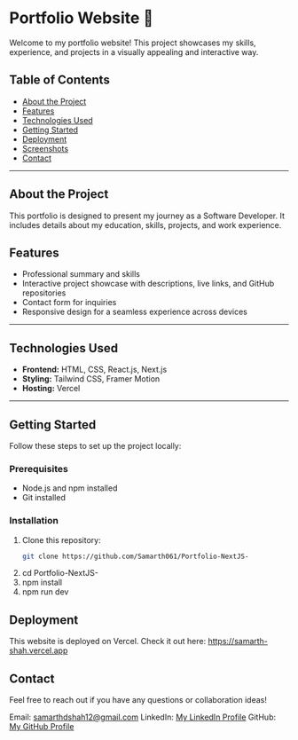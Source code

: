 # Portfolio Website 🌟

Welcome to my portfolio website! This project showcases my skills, experience, and projects in a visually appealing and interactive way.

## Table of Contents

- [About the Project](#about-the-project)
- [Features](#features)
- [Technologies Used](#technologies-used)
- [Getting Started](#getting-started)
- [Deployment](#deployment)
- [Screenshots](#screenshots)
- [Contact](#contact)

---

## About the Project

This portfolio is designed to present my journey as a Software Developer. It includes details about my education, skills, projects, and work experience.

## Features

- Professional summary and skills
- Interactive project showcase with descriptions, live links, and GitHub repositories
- Contact form for inquiries
- Responsive design for a seamless experience across devices

---

## Technologies Used

- **Frontend:** HTML, CSS, React.js, Next.js
- **Styling:** Tailwind CSS, Framer Motion
- **Hosting:** Vercel

---

## Getting Started

Follow these steps to set up the project locally:

### Prerequisites

- Node.js and npm installed
- Git installed

### Installation

1. Clone this repository:
   ```bash
   git clone https://github.com/Samarth061/Portfolio-NextJS-
   ```
2. cd Portfolio-NextJS-
3. npm install
4. npm run dev

## Deployment

This website is deployed on Vercel. Check it out here: https://samarth-shah.vercel.app

## Contact

Feel free to reach out if you have any questions or collaboration ideas!

Email: samarthdshah12@gmail.com
LinkedIn: [My LinkedIn Profile](https://www.linkedin.com/in/samarth-shah-319806224/)
GitHub: [My GitHub Profile](https://github.com/Samarth061)
